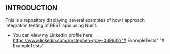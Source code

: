 INTRODUCTION
------------

This is a repository displaying several examples of how I approach integration testing of REST apis using Nunit.

 * You can view my Linkedin profile here:
   https://www.linkedin.com/in/stephen-gray-069932/"# ExampleTests" 
"# ExampleTests" 
